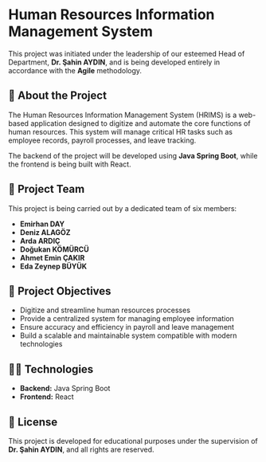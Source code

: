 # Human Resources Information Management System

This project was initiated under the leadership of our esteemed Head of Department, **Dr. Şahin AYDIN**, and is being developed entirely in accordance with the **Agile** methodology.

## 📌 About the Project

The Human Resources Information Management System (HRIMS) is a web-based application designed to digitize and automate the core functions of human resources. This system will manage critical HR tasks such as employee records, payroll processes, and leave tracking.

The backend of the project will be developed using **Java Spring Boot**, while the frontend is being built with React.
## 👥 Project Team

This project is being carried out by a dedicated team of six members:

- **Emirhan DAY**
- **Deniz ALAGÖZ**
- **Arda ARDIÇ**
- **Doğukan KÖMÜRCÜ**
- **Ahmet Emin ÇAKIR**
- **Eda Zeynep BÜYÜK**

## 🎯 Project Objectives

- Digitize and streamline human resources processes
- Provide a centralized system for managing employee information
- Ensure accuracy and efficiency in payroll and leave management
- Build a scalable and maintainable system compatible with modern technologies

## 👨‍💻 Technologies

- **Backend:** Java Spring Boot
- **Frontend:** React

## 📄 License

This project is developed for educational purposes under the supervision of **Dr. Şahin AYDIN**, and all rights are reserved.


